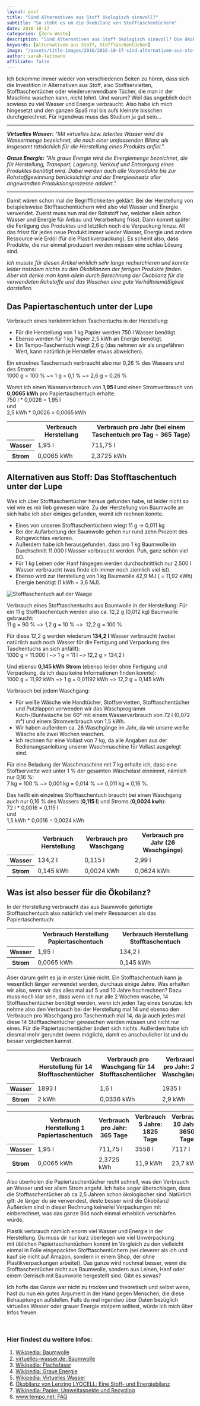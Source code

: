 ```yaml
---
layout: post
title: "Sind Alternativen aus Stoff ökologisch sinnvoll?"
subtitle: "So steht es um die Ökobilanz von Stofftaschentüchern"
date: 2016-10-17
categories: [Zero Waste]
description: "Sind Alternativen aus Stoff ökologisch sinnvoll? Die ökobilanz von Stofftaschentüchern will ich mir hier genauer angucken."
keywords: [Alternativen aus Stoff, Stofftaschentücher]
image: "/assets/title-images/2016/2016-10-17-sind-alternativen-aus-stoff-oekologisch-sinnvoll.jpg"
author: sarah-lettmann
affiliate: false
---
```

Ich bekomme immer wieder von verschiedenen Seiten zu hören, dass sich die Investition in Alternativen aus Stoff, also Stoffservietten, Stofftaschentücher oder wiederverwendbare Tücher, die man in der Maschine waschen kann, nicht lohnt. Und warum? Weil das angeblich doch sowieso zu viel Wasser und Energie verbraucht. Also habe ich mich hingesetzt und den ganzen Spaß mal bis aufs kleinste bisschen durchgerechnet. Für irgendwas muss das Studium ja gut sein...

* * *

_**Virtuelles Wasser:** "Mit virtuelles bzw. latentes Wasser wird die Wassermenge bezeichnet, die nach einer umfassenden Bilanz als insgesamt tatsächlich für die Herstellung eines Produkts anfiel."._

_**Graue Energie:** "Als graue Energie wird die Energiemenge bezeichnet, die für Herstellung, Transport, Lagerung, Verkauf und Entsorgung eines Produktes benötigt wird. Dabei werden auch alle Vorprodukte bis zur Rohstoffgewinnung berücksichtigt und der Energieeinsatz aller angewandten Produktionsprozesse addiert."._

* * *

Damit wären schon mal die Begrifflichkeiten geklärt. Bei der Herstellung von beispielsweise Stofftaschentüchern wird also viel Wasser und Energie verwendet. Zuerst muss nun mal der Rohstoff her, welcher allein schon Wasser und Energie für Anbau und Verarbeitung frisst. Dann kommt später die Fertigung des Produktes und letztlich noch die Verpackung hinzu. All das frisst für jedes neue Produkt immer wieder Wasser, Energie und andere Ressource wie Erdöl (für die Plastikverpackung). Es scheint also, dass Produkte, die nur einmal produziert werden müssen eine schlau Lösung sind.

_Ich musste für diesen Artikel wirklich sehr lange recherchieren und konnte leider trotzdem nichts zu den Ökobilanzen der fertigen Produkte finden. Aber ich denke man kann allein durch Berechnung der Ökobilanz für die verwendeten Rohstoffe und das Waschen eine gute Verhältnismäßigkeit darstellen._

## Das Papiertaschentuch unter der Lupe
Verbrauch eines herkömmlichen Taschentuchs in der Herstellung:
- Für die Herstellung von 1 kg Papier werden 750 l Wasser benötigt.
- Ebenso werden für 1 kg Papier 2,5 kWh an Energie benötigt.
- Ein Tempo-Taschentuch wiegt 2,6 g (das nehmen wir als ungefähren Wert, kann natürlich je Hersteller etwas abweichen).

Ein einzelnes Taschentuch verbraucht also nur 0,26 % des Wassers und des Stroms:  
1000 g = 100 % ~> 1 g = 0,1 % ~> 2,6 g = 0,26 %

Womit ich einen Wasserverbrauch von **1,95 l** und einen Stromverbrauch von **0,0065 kWh** pro Papiertaschentuch erhalte:  
750 l * 0,0026 = 1,95 l  
und  
2,5 kWh * 0,0026 = 0,0065 kWh

<div class="table">
  <table>
    <tr>
      <th>
      </th>
      <th>
        Verbrauch Herstellung
      </th>
      <th>
        Verbrauch pro Jahr (bei einem Taschentuch pro Tag - 365 Tage)
      </th>
    </tr>
    <tr>
      <th>
        Wasser
      </th>
      <td>
        1,95 l
      </td>
      <td>
        711,75 l
      </td>
    </tr>
    <tr>
      <th>
        Strom
      </th>
      <td>
        0,0065 kWh
      </td>
      <td>
        2,3725 kWh
      </td>
    </tr>
  </table>
</div>

## Alternativen aus Stoff: Das Stofftaschentuch unter der Lupe
Was ich über Stofftaschentücher heraus gefunden habe, ist leider nicht so viel wie es mir lieb gewesen wäre. Zu der Herstellung von Baumwolle an sich habe ich aber einiges gefunden, womit ich rechnen konnte.

- Eines von unseren Stofftaschentüchern wiegt 11 g -> 0,011 kg
- Bei der Aufarbeitung der Baumwolle gehen nur rund zehn Prozent des Rohgewichtes verloren.
- Außerdem habe ich herausgefunden, dass pro 1 kg Baumwolle im Durchschnitt 11.000 l Wasser verbraucht werden. Puh, ganz schön viel 8O.
- Für 1 kg Leinen oder Hanf hingegen werden durchschnittlich nur 2.500 l Wasser verbraucht (was finde ich immer noch ziemlich viel ist).
- Ebenso wird zur Herstellung von 1 kg Baumwolle 42,9 MJ ( = 11,92 kWh) Energie benötigt (1 kWh = 3,6 MJ).

![Stofftaschentuch auf der Waage](/assets/inpost-images/2016/2016-10-17-stofftaschentuch-auf-waage.png "© {{ site.title }}")

Verbrauch eines Stofftaschentuchs aus Baumwolle in der Herstellung:
Für ein 11 g Stofftaschentuch werden also ca. 12,2 g (0,012 kg) Baumwolle gebraucht:  
11 g = 90 % ~> 1,2 g = 10 % ~>  12,2 g = 100 %

Für diese 12,2 g werden wiederum **134,2 l** Wasser verbraucht (wobei natürlich auch noch Wasser für die Fertigung und Verpackung des Taschentuchs an sich anfällt):  
1000 g = 11.000 l ~> 1 g = 11 l ~> 12,2 g = 134,2 l

Und ebenso **0,145 kWh Strom** (ebenso leider ohne Fertigung und Verpackung, da ich dazu keine Informationen finden konnte):  
1000 g = 11,92 kWh ~> 1 g = 0,01192 kWh ~> 12,2 g = 0,145 kWh

Verbrauch bei jedem Waschgang:
- Für weiße Wäsche wie Handtücher, Stoffservietten, Stofftaschentücher und Putzlappen verwenden wir das Waschprogramm Koch-/Buntwäsche bei 60° mit einem Wasserverbrauch von 72 l (0,072 m³) und einem Stromverbrauch von 1,5 kWh.
- Wir haben außerdem ca. 26 Waschgänge im Jahr, da wir unsere weiße Wäsche alle zwei Wochen waschen.
- Ich rechnen für eine Vollast von 7 kg, da alle Angaben aus der Bedienungsanleitung unserer Waschmaschine für Vollast ausgelegt sind.

Für eine Beladung der Waschmaschine mit 7 kg erhalte ich, dass eine Stoffserviette weit unter 1 % der gesamten Wäschelast einnimmt, nämlich nur 0,16 %:  
7 kg = 100 % ~> 0,001 kg = 0,014 % ~> 0,011 kg = 0,16 %.

Das heißt ein einzelnes Stofftaschentuch braucht bei einen Waschgang auch nur 0,16 % des Wassers (**0,115 l**) und Stroms (**0,0024 kwh**):  
72 l * 0,0016 = 0,115 l  
und  
1,5 kWh * 0,0016 = 0,0024 kWh

<div class="table">
  <table>
    <tr>
      <th>
      </th>
      <th>
        Verbrauch Herstellung
      </th>
      <th>
        Verbrauch pro Waschgang
      </th>
      <th>
        Verbrauch pro Jahr (26 Waschgänge)
      </th>
    </tr>
    <tr>
      <th>
        Wasser
      </th>
      <td>
        134,2 l
      </td>
      <td>
        0,115 l
      </td>
      <td>
        2,99 l
      </td>
    </tr>
    <tr>
      <th>
        Strom
      </th>
      <td>
        0,145 kWh
      </td>
      <td>
        0,0024 kWh
      </td>
      <td>
        0,0624 kWh
      </td>
    </tr>
  </table>
</div>

## Was ist also besser für die Ökobilanz?
In der Herstellung verbraucht das aus Baumwolle gefertigte Stofftaschentuch also natürlich viel mehr Ressourcen als das Papiertaschentuch:

<div class="table">
  <table>
    <tr>
      <th>
      </th>
      <th>
        Verbrauch Herstellung Papiertaschentuch
      </th>
      <th>
        Verbrauch Herstellung Stofftaschentuch
      </th>
    </tr>
    <tr>
      <th>
        Wasser
      </th>
      <td>
        1,95 l
      </td>
      <td>
        134,2 l
      </td>
    </tr>
    <tr>
      <th>
        Strom
      </th>
      <td>
        0,0065 kWh
      </td>
      <td>
        0,145 kWh
      </td>
    </tr>
  </table>
</div>

Aber darum geht es ja in erster Linie nicht. Ein Stofftaschentuch kann ja wesentlich länger verwendet werden, durchaus einige Jahre. Was erhalten wir also, wenn wir das alles mal auf 5 und 10 Jahre hochrechnen? Dazu muss noch klar sein, dass wenn ich nur alle 2 Wochen wasche, 14 Stofftaschentücher benötigt werden, wenn ich jeden Tag eines benutze. Ich nehme also den Verbrauch bei der Herstellung mal 14 und ebenso den Verbrauch pro Waschgang pro Taschentuch mal 14, da ja auch jedes mal diese 14 Stofftaschentücher gewaschen werden müssen und nicht nur eines. Für die Papiertaschentücher ändert sich nichts. Außerdem habe ich diesmal mehr gerundet (wenn möglich), damit es anschaulicher ist und du besser vergleichen kannst.

<div class="table">
  <table>
    <tr>
      <th>
      </th>
      <th>
        Verbrauch Herstellung für 14 Stofftaschentücher
      </th>
      <th>
        Verbrauch pro Waschgang für 14 Stofftaschentücher
      </th>
      <th>
        Verbrauch pro Jahr: 26 Waschgänge
      </th>
      <th>
        Verbrauch 5 Jahre: 130 Waschgänge
      </th>
      <th>
        Verbrauch 10 Jahre: 260 Waschgänge
      </th>
    </tr>
    <tr>
      <th>
        Wasser
      </th>
      <td>
        1893 l
      </td>
      <td>
        1,6 l
      </td>
      <td>
        1935 l
      </td>
      <td>
        2101 l
      </td>
      <td>
        2309 l
      </td>
    </tr>
    <tr>
      <th>
        Strom
      </th>
      <td>
        2 kWh
      </td>
      <td>
        0,0336 kWh
      </td>
      <td>
        2,9 kWh
      </td>
      <td>
         6,4 kWh
      </td>
      <td>
        10,7 kWh
      </td>
    </tr>
  </table>
</div>

<div class="table">
  <table>
    <tr>
      <th>
      </th>
      <th>
        Verbrauch Herstellung 1 Papiertaschentuch
      </th>
      <th>
        Verbrauch pro Jahr: 365 Tage
      </th>
      <th>
        Verbrauch 5 Jahre: 1825 Tage
      </th>
      <th>
        Verbrauch 10 Jahre: 3650 Tage
      </th>
    </tr>
    <tr>
      <th>
        Wasser
      </th>
      <td>
        1,95 l
      </td>
      <td>
        711,75 l
      </td>
      <td>
        3558 l
      </td>
      <td>
        7117 l
      </td>
    </tr>
    <tr>
      <th>
        Strom
      </th>
      <td>
        0,0065 kWh
      </td>
      <td>
        2,3725 kWh
      </td>
      <td>
        11,9 kWh
      </td>
      <td>
        23,7 kWh
      </td>
    </tr>
  </table>
</div>

Also überholen die Papiertaschentücher recht schnell, was den Verbrauch an Wasser und vor allem Strom angeht. Ich habe sogar überschlagen, dass die Stofftaschentücher ab ca 2,5 Jahren schon ökologischer sind. Natürlich gilt: Je länger du sie verwendest, desto besser wird die Ökobilanz! Außerdem sind in dieser Rechnung keinerlei Verpackungen mit einberechnet, was das ganze Bild noch einmal erheblich verschärfen würde.

Plastik verbrauch nämlich enorm viel Wasser und Energie in der Herstellung. Du muss dir nur kurz überlegen wie viel Umverpackung mit üblichen Papiertaschentüchern kommt im Vergleich zu den vielleicht einmal in Folie eingepackten Stofftaschentüchern (sei cleverer als ich und kauf sie nicht auf Amazon, sondern in einem Shop, der ohne Plastikverpackungen arbeitet). Das ganze wird nochmal besser, wenn die Stofftaschentücher nicht aus Baumwolle, sondern aus Leinen, Hanf oder einem Gemisch mit Baumwolle hergestellt sind. Gibt es sowas?  

Ich hoffe das Ganze war nicht zu trocken und theoretisch und selbst wenn, hast du nun ein gutes Argument in der Hand gegen Menschen, die diese Behauptungen aufstellen. Falls du mal irgendwo über Daten bezüglich virtuelles Wasser oder grauer Energie stolpern solltest, würde ich mich über Infos freuen.

&nbsp;

### Hier findest du weitere Infos:
1. [Wikipedia: Baumwolle](https://de.wikipedia.org/wiki/Baumwolle#Bestandteile_und_Verarbeitung)
2. [virtuelles-wasser.de: Baumwolle](http://virtuelles-wasser.de/baumwolle.html)
3. [Wikipedia: Flachsfaser](https://de.wikipedia.org/wiki/Flachsfaser)
4. [Wikipedia: Graue Energie](https://de.wikipedia.org/wiki/Graue_Energie)
5. [Wikipedia: Virtuelles Wasser](https://de.wikipedia.org/wiki/Virtuelles_Wasser)
6. [Ökobilanz von Lenzing LYOCELL: Eine Stoff- und Energiebilanz](http://www.lenzing.com/fileadmin/template/pdf/konzern/lenzinger_berichte/ausgabe_76_1997/LB_1997_24_Eibl2.pdf)
7. [Wikipedia: Papier, Umweltaspekte und Recycling](https://de.wikipedia.org/wiki/Papier#Umweltaspekte_und_Recycling)
8. [www.tempo.net: FAQ](http://www.tempo.net/de/produkte/faq/)
